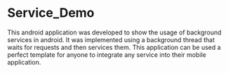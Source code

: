 # Service_Demo
This android application was developed to show the usage of background services in android. It was implemented using a 
background thread that waits for requests and then services them. This application can be used a perfect template for anyone
to integrate any service into their mobile application. 

